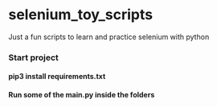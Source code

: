# selenium_toy_scripts
Just a fun scripts to learn and practice selenium with python

### Start project

#### pip3 install requirements.txt

#### Run some of the main.py inside the folders
